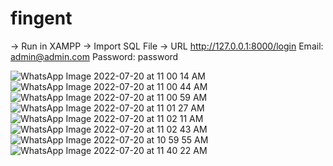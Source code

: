 # fingent

-> Run in XAMPP
-> Import SQL File
-> URL http://127.0.0.1:8000/login
Email: admin@admin.com
Password: password

![WhatsApp Image 2022-07-20 at 11 00 14 AM](https://user-images.githubusercontent.com/108891656/179905843-6e7e2526-6bdc-4ee7-b699-0ec19cf21f3f.jpeg)
![WhatsApp Image 2022-07-20 at 11 00 44 AM](https://user-images.githubusercontent.com/108891656/179905854-1770c101-702f-4283-b75f-4d81d0042fd6.jpeg)
![WhatsApp Image 2022-07-20 at 11 00 59 AM](https://user-images.githubusercontent.com/108891656/179905857-13aa5285-943c-4642-b60f-68000b09fd1e.jpeg)
![WhatsApp Image 2022-07-20 at 11 01 27 AM](https://user-images.githubusercontent.com/108891656/179905860-927ec5ff-fdeb-4893-ab2e-1a63315b4a6b.jpeg)
![WhatsApp Image 2022-07-20 at 11 02 11 AM](https://user-images.githubusercontent.com/108891656/179905862-b23dcd10-0e36-4a6b-9e66-5c54f6ba0869.jpeg)
![WhatsApp Image 2022-07-20 at 11 02 43 AM](https://user-images.githubusercontent.com/108891656/179905867-0b0342bb-a2c6-42a1-9ed7-787015e50f9b.jpeg)
![WhatsApp Image 2022-07-20 at 10 59 55 AM](https://user-images.githubusercontent.com/108891656/179905868-4731c22f-3b51-4e07-b37f-73662e3f8bba.jpeg)
![WhatsApp Image 2022-07-20 at 11 40 22 AM](https://user-images.githubusercontent.com/108891656/179909295-9d980282-d806-4290-b721-c11d868502a4.jpeg)
